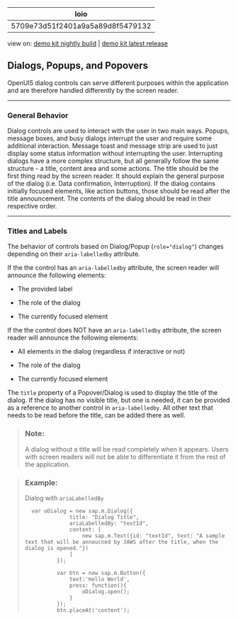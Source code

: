 <!-- loio5709e73d51f2401a9a5a89d8f5479132 -->

| loio |
| -----|
| 5709e73d51f2401a9a5a89d8f5479132 |

<div id="loio">

view on: [demo kit nightly build](https://openui5nightly.hana.ondemand.com/#/topic/5709e73d51f2401a9a5a89d8f5479132) | [demo kit latest release](https://openui5.hana.ondemand.com/#/topic/5709e73d51f2401a9a5a89d8f5479132)</div>

## Dialogs, Popups, and Popovers

OpenUI5 dialog controls can serve different purposes within the application and are therefore handled differently by the screen reader.

***

### General Behavior

Dialog controls are used to interact with the user in two main ways. Popups, message boxes, and busy dialogs interrupt the user and require some additional interaction. Message toast and message strip are used to just display some status information without interrupting the user. Interrupting dialogs have a more complex structure, but all generally follow the same structure - a title, content area and some actions. The title should be the first thing read by the screen reader. It should explain the general purpose of the dialog \(i.e. Data confirmation, Interruption\). If the dialog contains initially focused elements, like action buttons, those should be read after the title announcement. The contents of the dialog should be read in their respective order.

***

### Titles and Labels

The behavior of controls based on Dialog/Popup \(`role="dialog"`\) changes depending on their `aria-labelledby` attribute.

If the the control has an `aria-labelledby` attribute, the screen reader will announce the following elements:

-   The provided label

-   The role of the dialog

-   The currently focused element


If the the control does NOT have an `aria-labelledby` attribute, the screen reader will announce the following elements:

-   All elements in the dialog \(regardless if interactive or not\)

-   The role of the dialog

-   The currently focused element


The `title` property of a Popover/Dialog is used to display the title of the dialog. If the dialog has no visible title, but one is needed, it can be provided as a reference to another control in `aria-labelledby`. All other text that needs to be read before the title, can be added there as well.

> ### Note:  
> A dialog without a title will be read completely when it appears. Users with screen readers will not be able to differentiate it from the rest of the application.

> ### Example:  
> Dialog with `ariaLabelledBy` 
> 
> ```
> 	var oDialog = new sap.m.Dialog({
> 				title: "Dialog Title",
> 				ariaLabelledBy: "textId",
> 				content: [
> 					new sap.m.Text({id: "textId", text: "A sample text that will be annoucned by JAWS after the title, when the dialog is opened."})
> 				]
> 			});
> 			
> 			var btn = new sap.m.Button({
> 				text:'Hello World',
> 				press: function(){
> 					oDialog.open();
> 				}
> 			});
> 			btn.placeAt('content');
> ```

